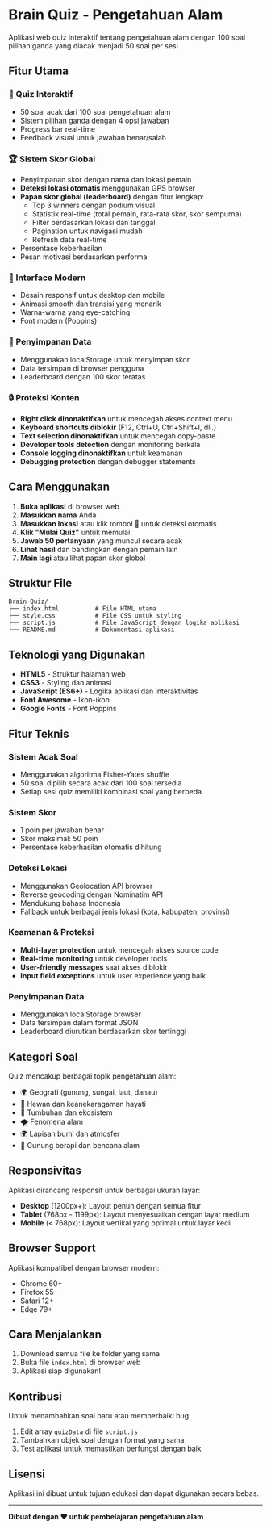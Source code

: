 # Brain Quiz - Pengetahuan Alam

Aplikasi web quiz interaktif tentang pengetahuan alam dengan 100 soal pilihan ganda yang diacak menjadi 50 soal per sesi.

## Fitur Utama

### 🎯 Quiz Interaktif
- 50 soal acak dari 100 soal pengetahuan alam
- Sistem pilihan ganda dengan 4 opsi jawaban
- Progress bar real-time
- Feedback visual untuk jawaban benar/salah

### 🏆 Sistem Skor Global
- Penyimpanan skor dengan nama dan lokasi pemain
- **Deteksi lokasi otomatis** menggunakan GPS browser
- **Papan skor global (leaderboard)** dengan fitur lengkap:
  - Top 3 winners dengan podium visual
  - Statistik real-time (total pemain, rata-rata skor, skor sempurna)
  - Filter berdasarkan lokasi dan tanggal
  - Pagination untuk navigasi mudah
  - Refresh data real-time
- Persentase keberhasilan
- Pesan motivasi berdasarkan performa

### 🎨 Interface Modern
- Desain responsif untuk desktop dan mobile
- Animasi smooth dan transisi yang menarik
- Warna-warna yang eye-catching
- Font modern (Poppins)

### 💾 Penyimpanan Data
- Menggunakan localStorage untuk menyimpan skor
- Data tersimpan di browser pengguna
- Leaderboard dengan 100 skor teratas

### 🔒 Proteksi Konten
- **Right click dinonaktifkan** untuk mencegah akses context menu
- **Keyboard shortcuts diblokir** (F12, Ctrl+U, Ctrl+Shift+I, dll.)
- **Text selection dinonaktifkan** untuk mencegah copy-paste
- **Developer tools detection** dengan monitoring berkala
- **Console logging dinonaktifkan** untuk keamanan
- **Debugging protection** dengan debugger statements

## Cara Menggunakan

1. **Buka aplikasi** di browser web
2. **Masukkan nama** Anda
3. **Masukkan lokasi** atau klik tombol 📍 untuk deteksi otomatis
4. **Klik "Mulai Quiz"** untuk memulai
5. **Jawab 50 pertanyaan** yang muncul secara acak
6. **Lihat hasil** dan bandingkan dengan pemain lain
7. **Main lagi** atau lihat papan skor global

## Struktur File

```
Brain Quiz/
├── index.html          # File HTML utama
├── style.css           # File CSS untuk styling
├── script.js           # File JavaScript dengan logika aplikasi
└── README.md           # Dokumentasi aplikasi
```

## Teknologi yang Digunakan

- **HTML5** - Struktur halaman web
- **CSS3** - Styling dan animasi
- **JavaScript (ES6+)** - Logika aplikasi dan interaktivitas
- **Font Awesome** - Ikon-ikon
- **Google Fonts** - Font Poppins

## Fitur Teknis

### Sistem Acak Soal
- Menggunakan algoritma Fisher-Yates shuffle
- 50 soal dipilih secara acak dari 100 soal tersedia
- Setiap sesi quiz memiliki kombinasi soal yang berbeda

### Sistem Skor
- 1 poin per jawaban benar
- Skor maksimal: 50 poin
- Persentase keberhasilan otomatis dihitung

### Deteksi Lokasi
- Menggunakan Geolocation API browser
- Reverse geocoding dengan Nominatim API
- Mendukung bahasa Indonesia
- Fallback untuk berbagai jenis lokasi (kota, kabupaten, provinsi)

### Keamanan & Proteksi
- **Multi-layer protection** untuk mencegah akses source code
- **Real-time monitoring** untuk developer tools
- **User-friendly messages** saat akses diblokir
- **Input field exceptions** untuk user experience yang baik

### Penyimpanan Data
- Menggunakan localStorage browser
- Data tersimpan dalam format JSON
- Leaderboard diurutkan berdasarkan skor tertinggi

## Kategori Soal

Quiz mencakup berbagai topik pengetahuan alam:

- 🌍 Geografi (gunung, sungai, laut, danau)
- 🐾 Hewan dan keanekaragaman hayati
- 🌱 Tumbuhan dan ekosistem
- 🌪️ Fenomena alam
- 🌍 Lapisan bumi dan atmosfer
- 🌋 Gunung berapi dan bencana alam

## Responsivitas

Aplikasi dirancang responsif untuk berbagai ukuran layar:

- **Desktop** (1200px+): Layout penuh dengan semua fitur
- **Tablet** (768px - 1199px): Layout menyesuaikan dengan layar medium
- **Mobile** (< 768px): Layout vertikal yang optimal untuk layar kecil

## Browser Support

Aplikasi kompatibel dengan browser modern:
- Chrome 60+
- Firefox 55+
- Safari 12+
- Edge 79+

## Cara Menjalankan

1. Download semua file ke folder yang sama
2. Buka file `index.html` di browser web
3. Aplikasi siap digunakan!

## Kontribusi

Untuk menambahkan soal baru atau memperbaiki bug:
1. Edit array `quizData` di file `script.js`
2. Tambahkan objek soal dengan format yang sama
3. Test aplikasi untuk memastikan berfungsi dengan baik

## Lisensi

Aplikasi ini dibuat untuk tujuan edukasi dan dapat digunakan secara bebas.

---

**Dibuat dengan ❤️ untuk pembelajaran pengetahuan alam** 